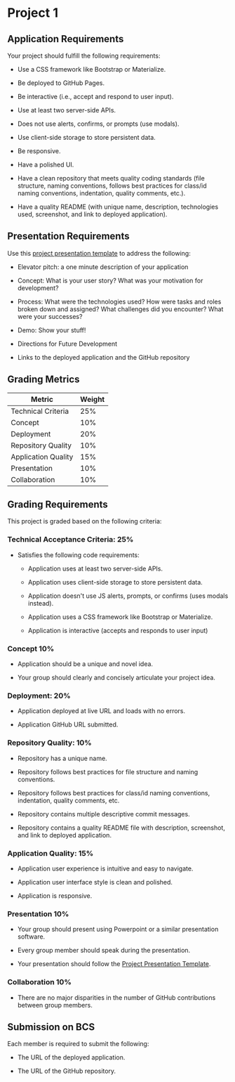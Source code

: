 # Project 1

## Application Requirements

Your project should fulfill the following requirements:

* Use a CSS framework like Bootstrap or Materialize.

* Be deployed to GitHub Pages.

* Be interactive (i.e., accept and respond to user input).

* Use at least two server-side APIs.

* Does not use alerts, confirms, or prompts (use modals).

* Use client-side storage to store persistent data.
* Be responsive.

* Have a polished UI.

* Have a clean repository that meets quality coding standards (file structure, naming conventions, follows best practices for class/id naming conventions, indentation, quality comments, etc.).

* Have a quality README (with unique name, description, technologies used, screenshot, and link to deployed application).


## Presentation Requirements

Use this [project presentation template](https://docs.google.com/presentation/d/10QaO9KH8HtUXj__81ve0SZcpO5DbMbqqQr4iPpbwKks/edit) to address the following: 

* Elevator pitch: a one minute description of your application

* Concept: What is your user story? What was your motivation for development?

* Process: What were the technologies used? How were tasks and roles broken down and assigned? What challenges did you encounter? What were your successes?

* Demo: Show your stuff!

* Directions for Future Development

* Links to the deployed application and the GitHub repository


## Grading Metrics 

| Metric                | Weight | 
| ---                   | ---    |
| Technical Criteria    | 25%    |
| Concept               | 10%    |
| Deployment            | 20%    |
| Repository Quality    | 10%    |
| Application Quality   | 15%    |
| Presentation          | 10%    |
| Collaboration         | 10%    |


## Grading Requirements

This project is graded based on the following criteria:

### Technical Acceptance Criteria: 25%

* Satisfies the following code requirements:

	* Application uses at least two server-side APIs.

    * Application uses client-side storage to store persistent data.

    * Application doesn't use JS alerts, prompts, or confirms (uses modals instead).

    * Application uses a CSS framework like Bootstrap or Materialize.

    * Application is interactive (accepts and responds to user input)

### Concept 10%

* Application should be a unique and novel idea.

* Your group should clearly and concisely articulate your project idea.

### Deployment: 20%

* Application deployed at live URL and loads with no errors.

* Application GitHub URL submitted.

### Repository Quality: 10%

* Repository has a unique name.

* Repository follows best practices for file structure and naming conventions.

* Repository follows best practices for class/id naming conventions, indentation, quality comments, etc.

* Repository contains multiple descriptive commit messages.

* Repository contains a quality README file with description, screenshot, and link to deployed application.

### Application Quality: 15%

* Application user experience is intuitive and easy to navigate.

* Application user interface style is clean and polished.

* Application is responsive.

### Presentation 10%

* Your group should present using Powerpoint or a similar presentation software.

* Every group member should speak during the presentation.

* Your presentation should follow the [Project Presentation Template](https://docs.google.com/presentation/d/10QaO9KH8HtUXj__81ve0SZcpO5DbMbqqQr4iPpbwKks/edit#slide=id.g320332ed93_1_0).

### Collaboration 10%

* There are no major disparities in the number of GitHub contributions between group members.


## Submission on BCS

Each member is required to submit the following:

* The URL of the deployed application.

* The URL of the GitHub repository.
